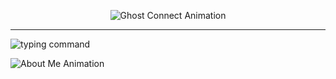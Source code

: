 <!-- Ghost Connect анимация -->
<p align="center">
  <img src="https://readme-typing-svg.herokuapp.com?color=00CC00&center=true&vCenter=true&width=600&height=80&speed=30&lines=Ghost+Connect...;Connection+failed.;Error+404.;Reconnecting...;Ghost+Online+✔" alt="Ghost Connect Animation" />
</p>

---

<!-- Команда About Me -->
<p align="left">
  <img src="https://readme-typing-svg.herokuapp.com?color=00CC00&center=false&vCenter=true&width=600&height=40&speed=30&lines=ghost@machine:~$+about+me" alt="typing command" />
</p>

<!-- About Me постепенно -->
<p align="left">
  <img src="https://readme-typing-svg.herokuapp.com?color=00CC00&center=false&vCenter=true&multiline=true&repeat=false&width=800&height=180&speed=25&lines=Привет,+меня+зовут+Фаррух,+мне+16.;Hi,+my+name+is+Farrukh,+I’m+16.;Учусь+на+программиста,+хочу+стать+бэкенд-разработчиком+или+фуллстак.;I’m+studying+programming+and+want+to+become+a+backend+developer+or+full-stack.;С+вами+был+Фаррух,+пока!;This+was+Farrukh,+bye!" alt="About Me Animation" />
</p>

